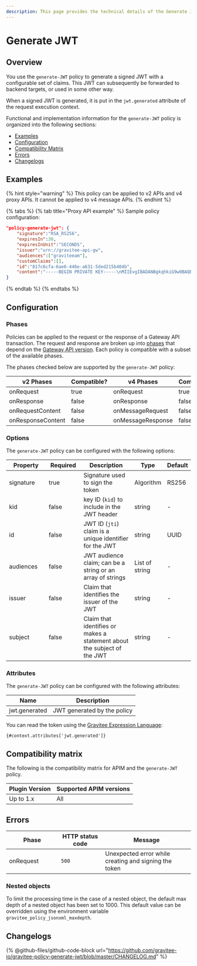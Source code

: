 ```yaml
---
description: This page provides the technical details of the Generate JWT policy
---
```


# Generate JWT

## Overview

You use the `generate-JWT` policy to generate a signed JWT with a configurable set of claims. This JWT can subsequently be forwarded to backend targets, or used in some other way.

When a signed JWT is generated, it is put in the `jwt.generated` attribute of the request execution context.

Functional and implementation information for the `generate-JWT` policy is organized into the following sections:

* [Examples](generate-jwt.md#examples)
* [Configuration](generate-jwt.md#configuration)
* [Compatibility Matrix](generate-jwt.md#compatibility-matrix)
* [Errors](generate-jwt.md#errors)
* [Changelogs](generate-jwt.md#changelogs)

## Examples

{% hint style="warning" %}
This policy can be applied to v2 APIs and v4 proxy APIs. It cannot be applied to v4 message APIs.
{% endhint %}

{% tabs %}
{% tab title="Proxy API example" %}
Sample policy configuration:

```json
"policy-generate-jwt": {
    "signature":"RSA_RS256",
    "expiresIn":30,
    "expiresInUnit":"SECONDS",
    "issuer":"urn://gravitee-api-gw",
    "audiences":["graviteeam"],
    "customClaims":[],
    "id":"817c6cfa-6ae6-446e-a631-5ded215b404b",
    "content":"-----BEGIN PRIVATE KEY-----\nMIIEvgIBADANBgkqhkiG9w0BAQEFAASCBKgwggSkAgEAAoIBAQDg0MY5LcTnpM/N\nd9ohW/mls6CqF3PoVocwUpKSb324QFuSGvo5s2qzM1JkR2uNTS5lapGltF0Krc5j\nmUgKqVZUx3ie76ngvHTVrz9qNHe9znsTFndtpsaFZuNIiGT8X+eAYgqKUaoKA+3y\nNWynEmXL9ywtFtGommPO1iBwMYfbucuxBmwtklkzxCrFGftAsTJANy8T+CV61TpB\nP2LbFVngfT0uDgjfoG/KMSBUZR88YZNvEyj1mEDPvZPZD6vYUBlTMlWgAwAD+pUn\n6b/a1BsZ69mMvMzvOg9NhuwMLwGDwQ45Gh51Swnzk6a/Oamgpa/ehySfZkypJhPL\ndiutySELAgMBAAECggEBALjo/yFok9wzovfM7I0jqWKxLCS6xYsEII2OXSA0s6Mo\nzCiQJ9/twoVCYTI5zCycntyrmsBAaYavDmK9YJPkVC3HI18WoRNH7pETY4VnQlXL\nz08T24dE9WQkDC1MgkNSXocqHKFIKiOyt7PQXV3NtAzfcGZlrmyPECi/1k5xbt05\nmU1AaM0HAKP5kGmoANEWyaPhYSrShD3EQH8QEjPwrmua62e7kas7x5u5u01tFndv\nG1/rYlApvruwoczBdD3R8WQEdziFn09IcGZUnpBWDkPlEn62qLW8/3k+uF9An9dd\n1c0IoyNopefLvm9W4CXtzFEzJsre32BIutpj66EECAECgYEA+2GYTmd7lVAAMgj/\nMes+HNVqRtg5OiAggx6qvjhi+6hhMLeVKS8mqslMQXewHthbY0+PdyvKRCZnNURj\nUmeZxxk04kOJZqN5ak45NJ6T10PnlZ0vtf2Ym9Mmi4Q29Mzk9SCR9NtVuwRHhGmP\nzOPCXQCwFHeVkqzqkYHIji1ko0sCgYEA5PI5WkWFG/uAPxVZbQreyD1iRgTxEz8B\nn1XefxQ1IV8L5/n48XAgeK1NUbhr4jPSbXL98mX5/RdyCmZORdbPLDRqSVrRepQ3\nAXF82Xp2X9Py/Gn/pIZPXEW54ctnEiW8WVRD2XQ2df1sUq+H5gX/RraiI2O9/CyF\nixZkkC4tIUECgYEAw/lt15HtUpYv0NIawTv4DFqEo/5lft8U+aOq0Oj8ody/CE/W\nxWiw6GxOOquobiOV+3JHEkzdPwwBYhGSrOd/hywrgknMkGvZd/rLti36a9PQc187\nltHBa5nNbu8AORCTXlap8w4bY9UOPDhflwfousCShSJFRTfxFsbrJ4xT7MkCgYBQ\np8TsuHEcWo3jq3HFqH6zrGxinnsPfLLlnyqzOjs9dm6LWtUIuae229bRY1ceaYNI\na6prKuHW99uFLmWE1RhHSm/nR8dkl7KJH6IMO8hYGiMQKYeWPnrW1vmVQkMdcY3Z\nKoZ8pSRKjO0MdCo8LwCvuMeGEC1uGYEybsEeyiW8AQKBgBnkExWeD6KQQL9rrImq\nwhPqz9yuMpIsBtf93fDLXwmy/0VG9L6uDf/3MKl+RYs4PQGe+QQSmXTgqcbHr5ug\nNEFDDK0C9k0Gd0Zl/Z29H6vZWJH9E4ur/xZToeADc3sQT/Ga78LwF8s5EtOPuGVD\nOyCUoLQJgofJWKk2Tp5gKogB\n-----END PRIVATE KEY-----"
}
```
{% endtab %}
{% endtabs %}

## Configuration

### Phases

Policies can be applied to the request or the response of a Gateway API transaction. The request and response are broken up into [phases](broken-reference) that depend on the [Gateway API version](../../overview/gravitee-api-definitions-and-execution-engines/). Each policy is compatible with a subset of the available phases.

The phases checked below are supported by the `generate-JWT` policy:

<table data-full-width="false"><thead><tr><th width="202">v2 Phases</th><th width="139" data-type="checkbox">Compatible?</th><th width="198">v4 Phases</th><th data-type="checkbox">Compatible?</th></tr></thead><tbody><tr><td>onRequest</td><td>true</td><td>onRequest</td><td>true</td></tr><tr><td>onResponse</td><td>false</td><td>onResponse</td><td>false</td></tr><tr><td>onRequestContent</td><td>false</td><td>onMessageRequest</td><td>false</td></tr><tr><td>onResponseContent</td><td>false</td><td>onMessageResponse</td><td>false</td></tr></tbody></table>

### Options

The `generate-JWT` policy can be configured with the following options:

<table><thead><tr><th width="131">Property</th><th width="103" data-type="checkbox">Required</th><th width="210">Description</th><th>Type</th><th>Default</th></tr></thead><tbody><tr><td>signature</td><td>true</td><td>Signature used to sign the token</td><td>Algorithm</td><td>RS256</td></tr><tr><td>kid</td><td>false</td><td>key ID (<code>kid</code>) to include in the JWT header</td><td>string</td><td>-</td></tr><tr><td>id</td><td>false</td><td>JWT ID (<code>jti</code>) claim is a unique identifier for the JWT</td><td>string</td><td>UUID</td></tr><tr><td>audiences</td><td>false</td><td>JWT audience claim; can be a string or an array of strings</td><td>List of string</td><td>-</td></tr><tr><td>issuer</td><td>false</td><td>Claim that identifies the issuer of the JWT</td><td>string</td><td>-</td></tr><tr><td>subject</td><td>false</td><td>Claim that identifies or makes a statement about the subject of the JWT</td><td>string</td><td>-</td></tr></tbody></table>

### Attributes

The `generate-JWT` policy can be configured with the following attributes:

| Name          | Description                 |
| ------------- | --------------------------- |
| jwt.generated | JWT generated by the policy |

You can read the token using the [Gravitee Expression Language](../../guides/gravitee-expression-language.md):

```
{#context.attributes['jwt.generated']}
```

## Compatibility matrix

The following is the compatibility matrix for APIM and the `generate-JWT` policy.

<table data-full-width="false"><thead><tr><th>Plugin Version</th><th>Supported APIM versions</th></tr></thead><tbody><tr><td>Up to 1.x</td><td>All</td></tr></tbody></table>

## Errors

<table data-full-width="false"><thead><tr><th width="180">Phase</th><th width="171">HTTP status code</th><th width="387">Message</th></tr></thead><tbody><tr><td>onRequest</td><td><code>500</code></td><td>Unexpected error while creating and signing the token</td></tr></tbody></table>

### Nested objects

To limit the processing time in the case of a nested object, the default max depth of a nested object has been set to 1000. This default value can be overridden using the environment variable `gravitee_policy_jsonxml_maxdepth`.

## Changelogs

{% @github-files/github-code-block url="https://github.com/gravitee-io/gravitee-policy-generate-jwt/blob/master/CHANGELOG.md" %}
